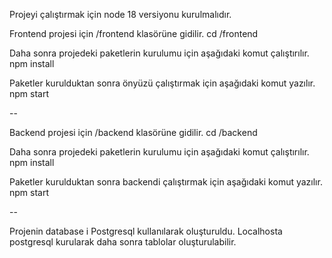 Projeyi çalıştırmak için node 18 versiyonu kurulmalıdır.

Frontend projesi için /frontend klasörüne gidilir.
cd /frontend

Daha sonra projedeki paketlerin kurulumu için aşağıdaki komut çalıştırılır.
npm install

Paketler kurulduktan sonra önyüzü çalıştırmak için aşağıdaki komut yazılır.
npm start

--

Backend projesi için /backend klasörüne gidilir.
cd /backend

Daha sonra projedeki paketlerin kurulumu için aşağıdaki komut çalıştırılır.
npm install

Paketler kurulduktan sonra backendi çalıştırmak için aşağıdaki komut yazılır.
npm start

--

Projenin database i Postgresql kullanılarak oluşturuldu.
Localhosta postgresql kurularak daha sonra tablolar oluşturulabilir.
